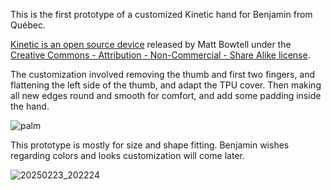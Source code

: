 This is the first prototype of a customized Kinetic hand for Benjamin from Québec.

[Kinetic is an open source device](https://www.thingiverse.com/thing:4618922) released by Matt Bowtell under the [Creative Commons - Attribution - Non-Commercial - Share Alike license](https://creativecommons.org/licenses/by-nc-sa/4.0/).

The customization involved removing the thumb and first two fingers, and flattening the left side of the thumb, and adapt the TPU cover. Then making all new edges round and smooth for comfort, and add some padding inside the hand.

![palm](https://github.com/user-attachments/assets/dddf402e-9264-47aa-b24b-8e6b614eee7b)

This prototype is mostly for size and shape fitting. Benjamin wishes regarding colors and looks customization will come later.

![20250223_202224](https://github.com/user-attachments/assets/9b690d83-f43c-421c-a0f8-21ad8d49d170)



